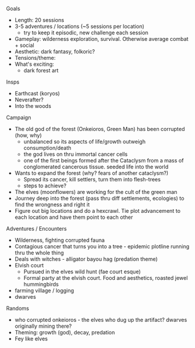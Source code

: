 Goals
- Length: 20 sessions
- 3-5 adventures / locations (~5 sessions per location)
	- try to keep it episodic, new challenge each session
- Gameplay: wilderness exploration, survival. Otherwise average combat + social
- Aesthetic: dark fantasy, folkoric?
- Tensions/theme: 
- What's exciting: 
	-  dark forest art

Insps
- Earthcast (koryos)
- Neverafter?
- Into the woods

Campaign
- The old god of the forest (Onkeioros, Green Man) has been corrupted (how, why)
	- unbalanced so its aspects of life/growth outweigh consumption/death
	- the god lives on thru immortal cancer cells
	- one of the first beings formed after the Cataclysm from a mass of conglomerated cancerous tissue. seeded life into the world
- Wants to expand the forest (why? fears of another cataclysm?)
	- Spread its cancer, kill settlers, turn them into flesh-trees
	- steps to achieve?
- The elves (moonflowers) are working for the cult of the green man
- Journey deep into the forest (pass thru diff settlements, ecologies) to find the wrongness and right it
- Figure out big locations and do a hexcrawl. Tie plot advancement to each location and have them point to each other

Adventures / Encounters
- Wilderness, fighting corrupted fauna
- Contagious cancer that turns you into a tree - epidemic plotline running thru the whole thing
- Deals with witches - alligator bayou hag (predation theme)
- Elvish court
	- Pursued in the elves wild hunt (fae court esque)
	- Formal party at the elvish court. Food and aesthetics, roasted jewel hummingbirds
- farming village / logging
- dwarves

Randoms
- who corrupted onkeioros - the elves who dug up the artifact? dwarves originally mining there?
- Theming: growth (god), decay, predation
- Fey like elves